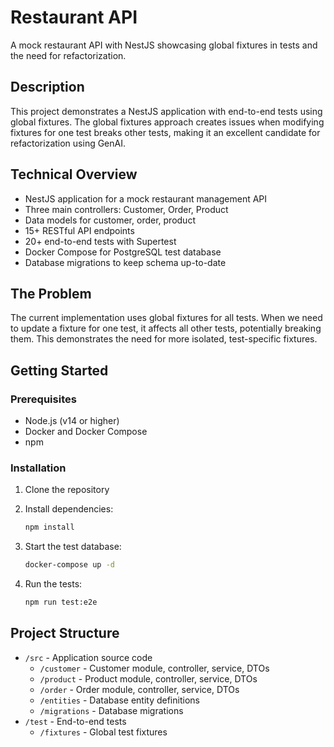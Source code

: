 # Restaurant API

A mock restaurant API with NestJS showcasing global fixtures in tests and the need for refactorization.

## Description

This project demonstrates a NestJS application with end-to-end tests using global fixtures. The global fixtures approach creates issues when modifying fixtures for one test breaks other tests, making it an excellent candidate for refactorization using GenAI.

## Technical Overview

- NestJS application for a mock restaurant management API
- Three main controllers: Customer, Order, Product
- Data models for customer, order, product
- 15+ RESTful API endpoints
- 20+ end-to-end tests with Supertest
- Docker Compose for PostgreSQL test database
- Database migrations to keep schema up-to-date

## The Problem

The current implementation uses global fixtures for all tests. When we need to update a fixture for one test, it affects all other tests, potentially breaking them. This demonstrates the need for more isolated, test-specific fixtures.

## Getting Started

### Prerequisites

- Node.js (v14 or higher)
- Docker and Docker Compose
- npm

### Installation

1. Clone the repository
2. Install dependencies:
   ```bash
   npm install
   ```

3. Start the test database:
   ```bash
   docker-compose up -d
   ```

4. Run the tests:
   ```bash
   npm run test:e2e
   ```

## Project Structure

- `/src` - Application source code
  - `/customer` - Customer module, controller, service, DTOs
  - `/product` - Product module, controller, service, DTOs
  - `/order` - Order module, controller, service, DTOs
  - `/entities` - Database entity definitions
  - `/migrations` - Database migrations
- `/test` - End-to-end tests
  - `/fixtures` - Global test fixtures